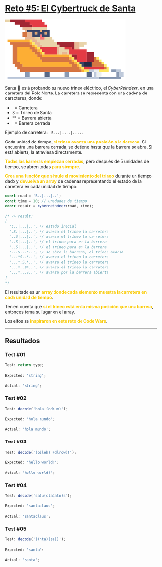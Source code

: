# [Reto #5: El Cybertruck de Santa](https://adventjs.dev/es/challenges/2023/5)

![Reto_05](../Assets/Retos_PNG/5.png)

Santa 🎅 está probando su nuevo trineo eléctrico, el _CyberReindeer_, en una carretera del Polo Norte. La carretera se representa con una cadena de caracteres, donde:

- . = Carretera
- S = Trineo de Santa
- \*\* = Barrera abierta
- | = Barrera cerrada

Ejemplo de carretera: ` S...|....|.....`

Cada unidad de tiempo, <strong style="color:rgb(250 202 2)">el trineo avanza una posición a la derecha</strong>. Si encuentra una barrera cerrada, se detiene hasta que la barrera se abra. Si está abierta, la atraviesa directamente.

<strong style="color:rgb(250 202 2)">Todas las barreras empiezan cerradas</strong>, pero después de 5 unidades de tiempo, se abren todas <strong style="color:rgb(250 202 2)">para siempre</strong>.

<strong style="color:rgb(250 202 2)">Crea una función que simule el movimiento del trineo</strong> durante un tiempo dado y <strong style="color:rgb(250 202 2)">devuelva un array</strong> de cadenas representando el estado de la carretera en cada unidad de tiempo:

```js
const road = 'S..|...|..';
const time = 10; // unidades de tiempo
const result = cyberReindeer(road, time);

/* -> result:
[
  'S..|...|..', // estado inicial
  '.S.|...|..', // avanza el trineo la carretera
  '..S|...|..', // avanza el trineo la carretera
  '..S|...|..', // el trineo para en la barrera
  '..S|...|..', // el trineo para en la barrera
  '...S...*..', // se abre la barrera, el trineo avanza
  '...*S..*..', // avanza el trineo la carretera
  '...*.S.*..', // avanza el trineo la carretera
  '...*..S*..', // avanza el trineo la carretera
  '...*...S..', // avanza por la barrera abierta
]
*/
```

El resultado es un <strong style="color:rgb(250 202 2)">array donde cada elemento muestra la carretera en cada unidad de tiempo</strong>.

Ten en cuenta que <strong style="color:rgb(250 202 2)">si el trineo está en la misma posición que una barrera</strong>, entonces toma su lugar en el array.

Los elfos se <strong style="color:rgb(250 202 2)">inspiraron en este reto de Code Wars</strong>.

---

## Resultados

### Test #01

```js
Test: return type;

Expected: 'string';

Actual: 'string';
```

### Test #02

```js
Test: decode('hola (odnum)');

Expected: 'hola mundo';

Actual: 'hola mundo';
```

### Test #03

```js
Test: decode('(olleh) (dlrow)!');

Expected: 'hello world!';

Actual: 'hello world!';
```

### Test #04

```js
Test: decode('sa(u(cla)atn)s');

Expected: 'santaclaus';

Actual: 'santaclaus';
```

### Test #05

```js
Test: decode('((nta)(sa))');

Expected: 'santa';

Actual: 'santa';
```
